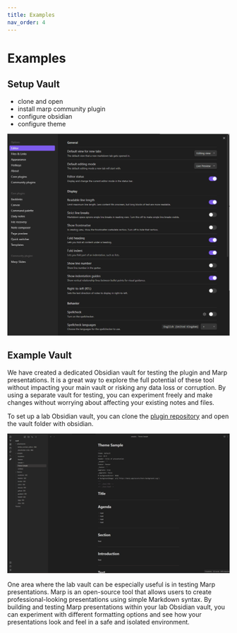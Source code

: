 ```yaml
---
title: Examples
nav_order: 4
---
```


# Examples

## Setup Vault

- clone and open
- install marp community plugin
- configure obsidian
- configure theme

![Vault Settings](pictures/VaultSettings.gif)

## Example Vault

We have created a dedicated Obsidian vault for testing the plugin and Marp presentations. It is a great way to explore the full potential of these tool without impacting your main vault or risking any data loss or corruption. By using a separate vault for testing, you can experiment freely and make changes without worrying about affecting your existing notes and files.

To set up a lab Obsidian vault, you can clone the [plugin repository](https://github.com/samuele-cozzi/obsidian-marp-slides) and open the vault folder with obsidian.

![Examples](pictures/Examples.gif)

One area where the lab vault can be especially useful is in testing Marp presentations. Marp is an open-source tool that allows users to create professional-looking presentations using simple Markdown syntax. By building and testing Marp presentations within your lab Obsidian vault, you can experiment with different formatting options and see how your presentations look and feel in a safe and isolated environment.

